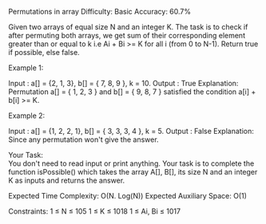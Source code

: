 Permutations in array
Difficulty: Basic Accuracy: 60.7%

Given two arrays of equal size N and an integer K. The task is to check if after permuting both arrays, we get sum of their corresponding element greater than or equal to k i.e Ai + Bi >= K for all i (from 0 to N-1). Return true if possible, else false.

Example 1:

Input : 
a[] = {2, 1, 3}, 
b[] = { 7, 8, 9 }, 
k = 10. 
Output : 
True
Explanation:
Permutation  a[] = { 1, 2, 3 } 
and b[] = { 9, 8, 7 } 
satisfied the condition a[i] + b[i] >= K.

Example 2:

Input : 
a[] = {1, 2, 2, 1}, b[] = { 3, 3, 3, 4 }, k = 5.
Output : 
False
Explanation:
Since any permutation won't give the answer.
 
Your Task:  
You don't need to read input or print anything. Your task is to complete the function isPossible() which takes the array A[], B[], its size N and an integer K as inputs and returns the answer.

Expected Time Complexity: O(N. Log(N))
Expected Auxiliary Space: O(1)
 
Constraints:
1 ≤ N ≤ 105
1 ≤ K ≤ 1018
1 ≤ Ai, Bi ≤ 1017
